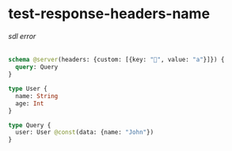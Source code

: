 # test-response-headers-name

###### sdl error

```graphql @server
schema @server(headers: {custom: [{key: "🤣", value: "a"}]}) {
  query: Query
}

type User {
  name: String
  age: Int
}

type Query {
  user: User @const(data: {name: "John"})
}
```
